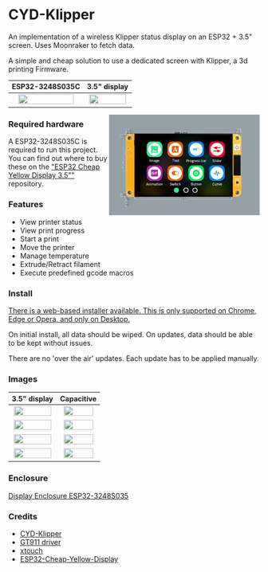 # CYD-Klipper
An implementation of a wireless Klipper status display on an ESP32 + 3.5" screen. Uses Moonraker to fetch data.

A simple and cheap solution to use a dedicated screen with Klipper, a 3d printing Firmware.

ESP32-3248S035C            |  3.5" display
:-------------------------:|:-------------------------:
<a href="url"><img src="images/20240121_124444.jpg" align="center" height=90% width=90% ></a>|<a href="url"><img src="images/20240121_124612.jpg" align="center" height=95% width=95%></a>
<p href="url"><img src="images/Dimensions-ESP32-3248S035.jpg" align="right" height=60% width=60% ></p>

### Required hardware

A ESP32-3248S035C is required to run this project. You can find out where to buy these on the ["ESP32 Cheap Yellow Display 3.5""](https://s.click.aliexpress.com/e/_DFOFokz) repository.

### Features
- View printer status
- View print progress
- Start a print
- Move the printer
- Manage temperature
- Extrude/Retract filament
- Execute predefined gcode macros

### Install

[There is a web-based installer available. This is only supported on Chrome, Edge or Opera, and only on Desktop.](https://operatorb.github.io/CYD-Klipper-3.5-display/)

On initial install, all data should be wiped. On updates, data should be able to be kept without issues.

There are no 'over the air' updates. Each update has to be applied manually.

### Images
3.5" display               |  Capacitive
:-------------------------:|:-------------------------:
<a href="url"><img src="images/20240121_124822.jpg" align="center" height=95% width=95% ></a>|<a href="url"><img src="images/20240121_124828.jpg" align="center" height=90% width=90% ></a>
<a href="url"><img src="images/20240121_124833.jpg" align="center" height=95% width=95% ></a>|<a href="url"><img src="images/20240121_124837.jpg" align="center" height=90% width=90% ></a>
<a href="url"><img src="images/20240121_124842.jpg" align="center" height=95% width=95% ></a>|<a href="url"><img src="images/20240121_124848.jpg" align="center" height=90% width=90% ></a>
<a href="url"><img src="images/20240121_124854.jpg" align="center" height=95% width=95% ></a>|<a href="url"><img src="images/20240121_125012.jpg" align="center" height=90% width=90% ></a>

### Enclosure

[Display Enclosure ESP32-3248S035](https://cults3d.com/:1482031)

### Credits
- [CYD-Klipper](https://github.com/suchmememanyskill/CYD-Klipper)
- [GT911 driver](https://github.com/TAMCTec/gt911-arduino)
- [xtouch](https://github.com/xperiments-in/xtouch)
- [ESP32-Cheap-Yellow-Display](https://github.com/witnessmenow/ESP32-Cheap-Yellow-Display)
